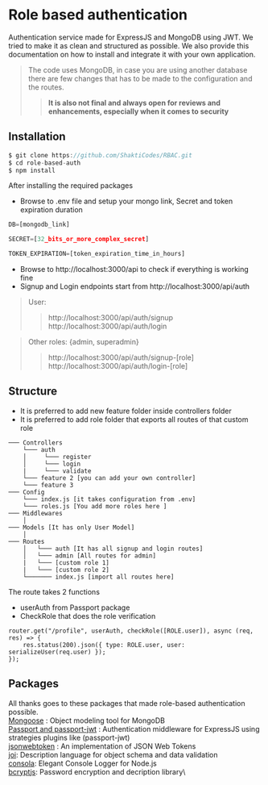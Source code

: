 ﻿# Role based authentication

Authentication service made for ExpressJS and MongoDB using JWT. We tried to make it as clean and structured as possible. We also provide this documentation on how to install and integrate it with your own application.

> The code uses MongoDB, in case you are using another database there are few changes that has to be made to the configuration and the routes.
>
> > **It is also not final and always open for reviews and enhancements, especially when it comes to security**

## Installation

```js
$ git clone https://github.com/ShaktiCodes/RBAC.git
$ cd role-based-auth
$ npm install
```

After installing the required packages

- Browse to .env file and setup your mongo link, Secret and token
  expiration duration

```js
DB=[mongodb_link]

SECRET=[32_bits_or_more_complex_secret]

TOKEN_EXPIRATION=[token_expiration_time_in_hours]
```

- Browse to http://localhost:3000/api to check if everything is working fine
- Signup and Login endpoints start from http://localhost:3000/api/auth

> User:
>
> > http://localhost:3000/api/auth/signup
> > http://localhost:3000/api/auth/login

> Other roles: {admin, superadmin}
>
> > http://localhost:3000/api/auth/signup-[role]
> > http://localhost:3000/api/auth/login-[role]

## Structure

- It is preferred to add new feature folder inside controllers folder
- It is preferred to add role folder that exports all routes of that custom role

```
─── Controllers
	└─── auth
	│     └─── register
	│     └─── login
	|     └─── validate
	└─── feature 2 [you can add your own controller]
	└─── feature 3
─── Config
	└─── index.js [it takes configuration from .env]
	└─── roles.js [You add more roles here ]
─── Middlewares
	│
─── Models [It has only User Model]
	│
─── Routes
	│   └─── auth [It has all signup and login routes]
	│   └─── admin [All routes for admin]
	|	└─── [custom role 1]
	|	└─── [custom role 2]
	└─────── index.js [import all routes here]

```

The route takes 2 functions

- userAuth from Passport package
- CheckRole that does the role verification

```
router.get("/profile", userAuth, checkRole([ROLE.user]), async (req, res) => {
	res.status(200).json({ type: ROLE.user, user: serializeUser(req.user) });
});
```

## Packages

All thanks goes to these packages that made role-based authentication possible.\
[Mongoose](https://www.npmjs.com/package/mongoose) : Object modeling tool for MongoDB\
[Passport and passport-jwt](https://www.npmjs.com/package/passport) : Authentication middleware for ExpressJS using strategies plugins like (passport-jwt)\
[jsonwebtoken](https://www.npmjs.com/package/jsonwebtoken) : An implementation of JSON Web Tokens\
[joi](https://www.npmjs.com/package/joi): Description language for object schema and data validation\
[consola](https://www.npmjs.com/package/consola): Elegant Console Logger for Node.js\
[bcryptjs](https://www.npmjs.com/package/bcryptjs): Password encryption and decription library\

